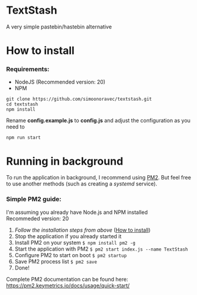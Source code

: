 # TextStash
A very simple pastebin/hastebin alternative

# How to install
### Requirements:
- NodeJS (Recommended version: 20)
- NPM
```
git clone https://github.com/simoonoravec/textstash.git
cd textstash
npm install
```
Rename **config.example.js** to **config.js** and adjust the configuration as you need to

```
npm run start
```
# Running in background
To run the application in background, I recommend using [PM2](https://www.npmjs.com/package/pm2). But feel free to use another methods (such as creating a *systemd* service).
### Simple PM2 guide:
I'm assuming you already have Node.js and NPM installed\
Recommeded version: 20
  1. *Follow the installation steps from above* ([How to install](#how-to-install))
  2. Stop the application if you already started it
  3. Install PM2 on your system `$ npm install pm2 -g`
  4. Start the application with PM2 `$ pm2 start index.js --name TextStash`
  5. Configure PM2 to start on boot `$ pm2 startup`
  6. Save PM2 process list `$ pm2 save`
  7. Done!

Complete PM2 documentation can be found here: https://pm2.keymetrics.io/docs/usage/quick-start/
